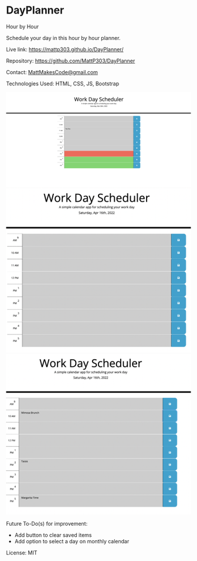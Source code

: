 # DayPlanner
Hour by Hour

Schedule your day in this hour by hour planner.

Live link: https://mattp303.github.io/DayPlanner/

Repository: https://github.com/MattP303/DayPlanner

Contact: MattMakesCode@gmail.com

Technologies Used: HTML, CSS, JS, Bootstrap

![Day Planner](/Screen%20Shot%202022-03-26%20at%203.35.23%20PM.png?raw=true "Screenshot of Live Link")
![Day Planner](./Screen%20Shot%202022-04-16%20at%206.53.47%20PM.png)
![Day Planner](./Screen%20Shot%202022-04-16%20at%206.54.35%20PM.png)

Future To-Do(s) for improvement:
- Add button to clear saved items
- Add option to select a day on monthly calendar

License: MIT